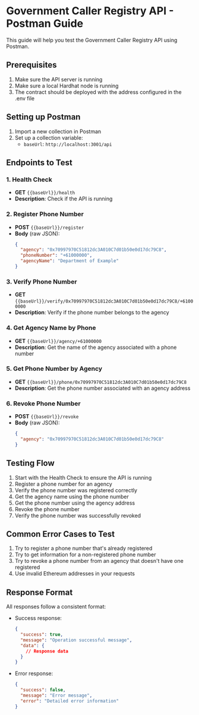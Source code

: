 # Government Caller Registry API - Postman Guide

This guide will help you test the Government Caller Registry API using Postman.

## Prerequisites

1. Make sure the API server is running
2. Make sure a local Hardhat node is running
3. The contract should be deployed with the address configured in the .env file

## Setting up Postman

1. Import a new collection in Postman
2. Set up a collection variable:
   - `baseUrl`: `http://localhost:3001/api`

## Endpoints to Test

### 1. Health Check

- **GET** `{{baseUrl}}/health`
- **Description**: Check if the API is running

### 2. Register Phone Number

- **POST** `{{baseUrl}}/register`
- **Body** (raw JSON):
  ```json
  {
    "agency": "0x70997970C51812dc3A010C7d01b50e0d17dc79C8",
    "phoneNumber": "+61000000",
    "agencyName": "Department of Example"
  }
  ```

### 3. Verify Phone Number

- **GET** `{{baseUrl}}/verify/0x70997970C51812dc3A010C7d01b50e0d17dc79C8/+61000000`
- **Description**: Verify if the phone number belongs to the agency

### 4. Get Agency Name by Phone

- **GET** `{{baseUrl}}/agency/+61000000`
- **Description**: Get the name of the agency associated with a phone number

### 5. Get Phone Number by Agency

- **GET** `{{baseUrl}}/phone/0x70997970C51812dc3A010C7d01b50e0d17dc79C8`
- **Description**: Get the phone number associated with an agency address

### 6. Revoke Phone Number

- **POST** `{{baseUrl}}/revoke`
- **Body** (raw JSON):
  ```json
  {
    "agency": "0x70997970C51812dc3A010C7d01b50e0d17dc79C8"
  }
  ```

## Testing Flow

1. Start with the Health Check to ensure the API is running
2. Register a phone number for an agency
3. Verify the phone number was registered correctly
4. Get the agency name using the phone number
5. Get the phone number using the agency address
6. Revoke the phone number
7. Verify the phone number was successfully revoked

## Common Error Cases to Test

1. Try to register a phone number that's already registered
2. Try to get information for a non-registered phone number
3. Try to revoke a phone number from an agency that doesn't have one registered
4. Use invalid Ethereum addresses in your requests

## Response Format

All responses follow a consistent format:

- Success response:
  ```json
  {
    "success": true,
    "message": "Operation successful message",
    "data": {
      // Response data
    }
  }
  ```

- Error response:
  ```json
  {
    "success": false,
    "message": "Error message",
    "error": "Detailed error information"
  }
  ```
